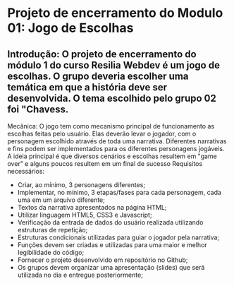 # Projeto de encerramento do Modulo 01: Jogo de Escolhas
## Introdução: O projeto de encerramento do módulo 1 do curso Resilia Webdev é um jogo de escolhas. O grupo deveria escolher uma temática em que a história deve ser desenvolvida. O tema escolhido pelo grupo 02 foi "Chavess.
Mecânica: O jogo tem como mecanismo principal de funcionamento as escolhas feitas pelo usuário. Elas deverão levar o jogador, com o personagem escolhido através de toda uma narrativa. Diferentes narrativas e fins podem ser implementados para os diferentes personagens jogáveis. A ideia principal é que diversos cenários e escolhas resultem em "game over" e alguns poucos resultem em um final de sucesso
Requisitos necessários:<br>
- Criar, ao mínimo, 3 personagens diferentes;<br>
- Implementar, no mínimo, 3 etapas/fases para cada personagem, cada uma em um arquivo diferente;<br>
- Textos da narrativa apresentados na página HTML;<br>
- Utilizar linguagem HTML5, CSS3 e Javascript;
- Verificação da entrada de dados do usuário realizada utilizando estruturas de repetição;<br>
- Estruturas condicionais utilizadas para guiar o jogador pela narrativa;<br>
- Funções devem ser criadas e utilizadas para uma maior e melhor legibilidade do código;<br>
- Fornecer o projeto desenvolvido em repositório no Github;<br>
- Os grupos devem organizar uma apresentação (slides) que será utilizada no dia e entregue posteriormente;
